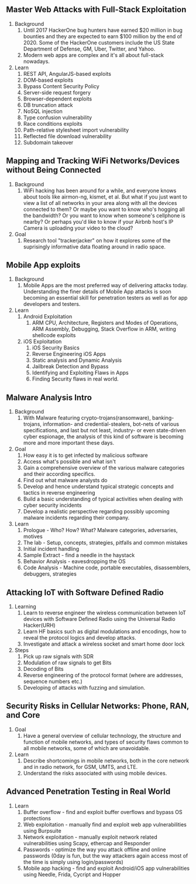 ## Master Web Attacks with Full-Stack Exploitation

1. Background
   1. Until 2017 HackerOne bug hunters have earned $20 million in bug bounties and they are expected to earn $100 million by the end of 2020. Some of the HackerOne customers include the US State Department of Defense, GM, Uber, Twitter, and Yahoo.
   2. Modern web apps are complex and it's all about full-stack nowadays.
2. Learn
   1. REST API, AngularJS-based exploits
   2. DOM-based exploits
   3. Bypass Content Security Policy
   4. Server-side request forgery
   5. Browser-dependent exploits
   6. DB truncation attack
   7. NoSQL injection
   8. Type confusion vulnerability
   9. Race conditions exploits
   10. Path-relative stylesheet import vulnerability
   11. Reflected file download vulnerability
   12. Subdomain takeover

## Mapping and Tracking WiFi Networks/Devices without Being Connected

1. Background
   1. WiFi hacking has been around for a while, and everyone knows about tools like airmon-ng, kismet, et al. But what if you just want to view a list of all networks in your area along with all the devices connected to them? Or maybe you want to know who's hogging all the bandwidth? Or you want to know when someone's cellphone is nearby? Or perhaps you'd like to know if your Airbnb host's IP Camera is uploading your video to the cloud?
2. Goal
   1. Research tool "trackerjacker" on how it explores some of the suprisingly informative data floating around in radio space.

## Mobile App exploits

1. Background
   1. Mobile Apps are the most preferred way of delivering attacks today. Understanding the finer details of Mobile App attacks is soon becoming an essential skill for penetration testers as well as for app developers and testers.
2. Learn
   1. Android Exploitation
      1. ARM CPU, Architecture, Registers and Modes of Operations, ARM Assembly, Debugging, Stack Overflow in ARM, writing shellcode exploits
   2. iOS Exploitation
      1. iOS Security Basics
      2. Reverse Engineering iOS Apps
      3. Static analysis and Dynamic Analysis
      4. Jailbreak Detection and Bypass
      5. Identifying and Exploiting Flaws in Apps
      6. Finding Security flaws in real world.

## Malware Analysis Intro

1. Background
   1. With Malware featuring crypto-trojans(ransomware), banking-trojans, information- and credential-stealers, bot-nets of various specifications, and last but not least, industry- or even state-driven cyber espionage, the analysis of this kind of software is becoming more and more important these days.
2. Goal
   1. How easy it is to get infected by malicious software
   2. Access what's possible and what isn't
   3. Gain a comprehensive overview of the various malware categories and their according specifics.
   4. Find out what malware analysts do
   5. Develop and hence understand typical strategic concepts and tactics in reverse engineering
   6. Build a basic understanding of typical activities when dealing with cyber security incidents
   7. Develop a realistic perspective regarding possibly upcoming malware incidents regarding their company.
3. Learn
   1. Prologue - Who? How? What? Malware categories, adversaries, motives
   2. The lab - Setup, concepts, strategies, pitfalls and common mistakes
   3. Initial incident handling
   4. Sample Extract - find a needle in the haystack
   5. Behavior Analysis - eavesdropping the OS
   6. Code Analysis - Machine code, portable executables, disassemblers, debuggers, strategies

## Attacking IoT with Software Defined Radio

1. Learning
   1. Learn to reverse engineer the wireless communication between IoT devices with Software Defined Radio using the Universal Radio Hacker(URH)
   2. Learn HF basics such as digital modulations and encodings, how to reveal the protocol logics and develop attacks.
   3. Investigate and attack a wireless socket and smart home door lock
2. Steps
   1. Pick up raw signals with SDR
   2. Modulation of raw signals to get Bits
   3. Decoding of Bits
   4. Reverse engineering of the protocol format (where are addresses, sequence numbers etc.)
   5. Developing of attacks with fuzzing and simulation.

## Security Risks in Cellular Networks: Phone, RAN, and Core

1. Goal
   1. Have a general overview of cellular technology, the structure and function of mobile networks, and types of security flaws common to all mobile networks, some of which are unavoidable.
2. Learn
   1. Describe shortcomings in mobile networks, both in the core network and in radio network, for GSM, UMTS, and LTE.
   2. Understand the risks associated with using mobile devices.

## Advanced Penetration Testing in Real World

1. Learn
   1. Buffer overflow - find and exploit buffer overflows and bypass OS protections
   2. Web exploitation - manually find and exploit web app vulnerabilities using Burpsuite
   3. Network exploitation - manually exploit network related vulnerabilities using Scapy, ethercap and Responder
   4. Passwords - optimize the way you attack offline and online passwords (0day is fun, but the way attackers again access most of the time is simply using login/passwords)
   5. Mobile app hacking - find and exploit Android/iOS app vulnerabilities using Needle, Frida, Cycript and Hopper

